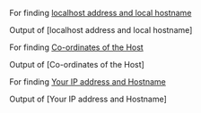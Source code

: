 For finding [localhost address and local hostname](https://github.com/Kartikay77/Resume/blob/main/SIN_PROJECT/Main.java)

Output of [localhost address and local hostname]

For finding [Co-ordinates of the Host](https://github.com/Kartikay77/Resume/blob/main/SIN_PROJECT/sin.html)

Output of [Co-ordinates of the Host]

For finding [Your IP address and Hostname](https://github.com/Kartikay77/Resume/blob/main/SIN_PROJECT/NewClass1.java)

Output of [Your IP address and Hostname]
